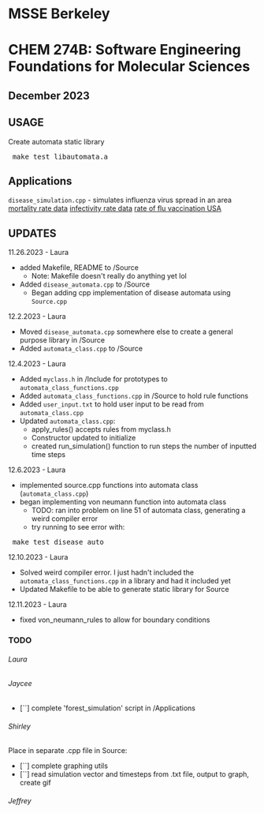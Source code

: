 # MSSE Berkeley
# CHEM 274B: Software Engineering Foundations for Molecular Sciences
## December 2023

## USAGE
Create automata static library
<pre> make test_libautomata.a </pre>

## Applications
`disease_simulation.cpp` - simulates influenza virus spread in an area
[mortality rate data](https://wonder.cdc.gov/controller/datarequest/D158;jsessionid=EDF51154784AE93C2EB5E7BA5C8F)
[infectivity rate data](https://www.cdc.gov/mmwr/volumes/72/wr/mm7208a1.htm#:~:text=Among%2015%2C678%20unvaccinated%20person%2Ddays,A%20virus%20infection%20was%2071%25.)
[rate of flu vaccination USA](https://grady.uga.edu/news/more-adults-likely-to-get-a-flu-vaccination-than-receive-an-updated-covid-19-vaccine/#:~:text=According%20to%20the%20Centers%20for,2022%2D23%20was%2049%25.)

## UPDATES

11.26.2023 - Laura
- added Makefile, README to /Source
    - Note: Makefile doesn't really do anything yet lol
- Added `disease_automata.cpp` to /Source
    -  Began adding cpp implementation of disease automata using `Source.cpp`

12.2.2023 - Laura
- Moved `disease_automata.cpp` somewhere else to create a general purpose library in /Source 
- Added `automata_class.cpp` to /Source 

12.4.2023 - Laura
- Added `myclass.h` in /Include for prototypes to `automata_class_functions.cpp`
- Added `automata_class_functions.cpp` in /Source to hold rule functions
- Added `user_input.txt` to hold user input to be read from `automata_class.cpp`
- Updated `automata_class.cpp`:
    - apply_rules() accepts rules from myclass.h
    - Constructor updated to initialize
    - created run_simulation() function to run steps the number of inputted time steps

12.6.2023 - Laura
- implemented source.cpp functions into automata class (`automata_class.cpp`)
- began implementing von neumann function into automata class
    - TODO: ran into problem on line 51 of automata class, generating a weird compiler error
    - try running to see error with:
<pre> make test_disease_auto </pre>

12.10.2023 - Laura
- Solved weird compiler error. I just hadn't included the `automata_class_functions.cpp` in a library and had it included yet
- Updated Makefile to be able to generate static library for Source

12.11.2023 - Laura
- fixed von_neumann_rules to allow for boundary conditions

### TODO
###### Laura

###### Jaycee
- [``] complete 'forest_simulation' script in /Applications

###### Shirley
Place in separate .cpp file in Source:
- [``] complete graphing utils
- [``] read simulation vector and timesteps from .txt file, output to graph, create gif

###### Jeffrey
